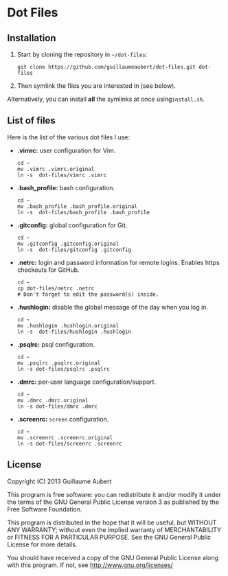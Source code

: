 Dot Files
=========

Installation
------------

 1. Start by cloning the repository in ```~/dot-files```:

	```
	git clone https://github.com/guillaumeaubert/dot-files.git dot-files
	```

 2. Then symlink the files you are interested in (see below).

Alternatively, you can install **all** the symlinks at once using`install.sh`.


List of files
-------------

Here is the list of the various dot files I use:

 * **.vimrc:** user configuration for Vim.

	```
	cd ~
	mv .vimrc .vimrc.original
	ln -s  dot-files/vimrc .vimrc
	```

 * **.bash_profile:** bash configuration.

	```
	cd ~
	mv .bash_profile .bash_profile.original
	ln -s  dot-files/bash_profile .bash_profile
	```

 * **.gitconfig:** global configuration for Git.

	```
	cd ~
	mv .gitconfig .gitconfig.original
	ln -s  dot-files/gitconfig .gitconfig
	```

 * **.netrc:** login and password information for remote logins. Enables https checkouts for GitHub.

	```
	cd ~
	cp dot-files/netrc .netrc
	# Don't forget to edit the password(s) inside.
	```

 * **.hushlogin:** disable the global message of the day when you log in.

	```
	cd ~
	mv .hushlogin .hushlogin.original
	ln -s  dot-files/hushlogin .hushlogin
	```

 * **.psqlrc:** psql configuration.

	```
	cd ~
	mv .psqlrc .psqlrc.original
	ln -s dot-files/psqlrc .psqlrc
	```

 * **.dmrc:** per-user language configuration/support.

	```
	cd ~
	mv .dmrc .dmrc.original
	ln -s dot-files/dmrc .dmrc
	```

 * **.screenrc:** `screen` configuration.

	```
	cd ~
	mv .screenrc .screenrc.original
	ln -s dot-files/screenrc .screenrc
	```


License
-------

Copyright (C) 2013 Guillaume Aubert

This program is free software: you can redistribute it and/or modify it under
the terms of the GNU General Public License version 3 as published by the Free
Software Foundation.

This program is distributed in the hope that it will be useful, but WITHOUT ANY
WARRANTY; without even the implied warranty of MERCHANTABILITY or FITNESS FOR A
PARTICULAR PURPOSE. See the GNU General Public License for more details.

You should have received a copy of the GNU General Public License along with
this program. If not, see http://www.gnu.org/licenses/

